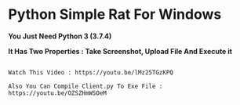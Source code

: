 # Python Simple Rat For Windows

**You Just Need Python 3 (3.7.4)**

**It Has Two Properties : Take Screenshot, Upload File And Execute it**

```

Watch This Video : https://youtu.be/lMz25TGzKPQ

Also You Can Compile Client.py To Exe File : https://youtu.be/OZSZHmWSOeM

```
